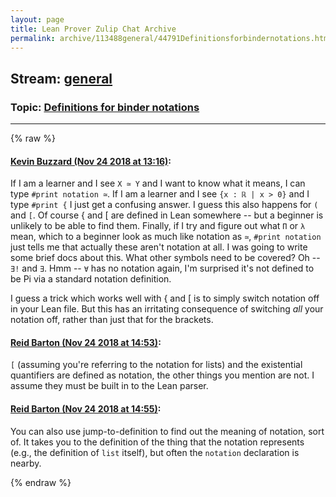 ```yaml
---
layout: page
title: Lean Prover Zulip Chat Archive 
permalink: archive/113488general/44791Definitionsforbindernotations.html
---
```


## Stream: [general](index.html)
### Topic: [Definitions for binder notations](44791Definitionsforbindernotations.html)

---


{% raw %}
#### [ Kevin Buzzard (Nov 24 2018 at 13:16)](https://leanprover.zulipchat.com/#narrow/stream/113488-general/topic/Definitions%20for%20binder%20notations/near/148275473):
If I am a learner and I see `X ≃ Y` and I want to know what it means, I can type `#print notation ≃`. If I am a learner and I see `{x : ℝ | x > 0}` and I type `#print {` I just get a confusing answer. I guess this also happens for `(` and `[`. Of course { and [ are defined in Lean somewhere -- but a beginner is unlikely to be able to find them. Finally, if I try and figure out what `Π` or `λ` mean, which to a beginner look as much like notation as `≃`, `#print notation` just tells me that actually these aren't notation at all. I was going to write some brief docs about this. What other symbols need to be covered? Oh -- `∃!` and `∃`. Hmm -- `∀` has no notation again, I'm surprised it's not defined to be Pi via a standard notation definition.

I guess a trick which works well with { and [ is to simply switch notation off in your Lean file. But this has an irritating consequence of switching _all_ your notation off, rather than just that for the brackets.

#### [ Reid Barton (Nov 24 2018 at 14:53)](https://leanprover.zulipchat.com/#narrow/stream/113488-general/topic/Definitions%20for%20binder%20notations/near/148278241):
`[` (assuming you're referring to the notation for lists) and the existential quantifiers are defined as notation, the other things you mention are not. I assume they must be built in to the Lean parser.

#### [ Reid Barton (Nov 24 2018 at 14:55)](https://leanprover.zulipchat.com/#narrow/stream/113488-general/topic/Definitions%20for%20binder%20notations/near/148278294):
You can also use jump-to-definition to find out the meaning of notation, sort of. It takes you to the definition of the thing that the notation represents (e.g., the definition of `list` itself), but often the `notation` declaration is nearby.


{% endraw %}
